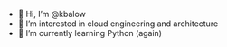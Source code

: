 - 👋 Hi, I’m @kbalow
- 👀 I’m interested in cloud engineering and architecture
- 🌱 I’m currently learning Python (again)

<!---
kbalow/kbalow is a ✨ special ✨ repository because its `README.md` (this file) appears on your GitHub profile.
You can click the Preview link to take a look at your changes.
--->
